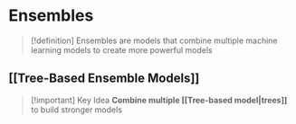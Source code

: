 # Ensembles
> [!definition]
> Ensembles are models that combine multiple machine learning models to create more powerful models

## [[Tree-Based Ensemble Models]]
> [!important] Key Idea
> **Combine multiple [[Tree-based model|trees]]** to build stronger models

